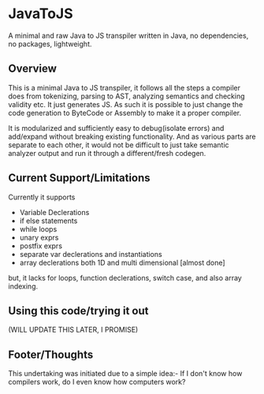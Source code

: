 # JavaToJS
A minimal and raw Java to JS transpiler written in Java, no dependencies, no packages, lightweight.

## Overview
This is a minimal Java to JS transpiler, it follows all the steps a compiler does from tokenizing, parsing to AST, 
analyzing semantics and checking validity etc. It just generates JS. As such it is possible to just change the 
code generation to ByteCode or Assembly to make it a proper compiler.

It is modularized and sufficiently easy to debug(isolate errors) and add/expand without breaking existing functionality. 
And as various parts are separate to each other, it would not be difficult to just take semantic analyzer output and 
run it through a different/fresh codegen.

## Current Support/Limitations
Currently it supports 
- Variable Declerations 
- if else statements 
- while loops 
- unary exprs 
- postfix exprs 
- separate var declerations and instantiations 
- array declerations both 1D and multi dimensional [almost done]

but, it lacks for loops, function declerations, switch case, and also array indexing.


## Using this code/trying it out
(WILL UPDATE THIS LATER, I PROMISE)

## Footer/Thoughts
This undertaking was initiated due to a simple idea:-
If I don't know how compilers work, do I even know how computers work?
